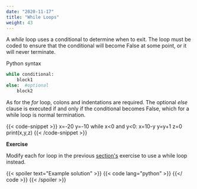 ```yaml
---
date: "2020-11-17"
title: "While Loops"
weight: 43
---
```


A _while_ loop uses a conditional to determine when to exit.  The loop must be coded to ensure that the conditional will become False at some point, or it will never terminate.

Python syntax

```python
while conditional:
    block1
else:  #optional
    block2
```

As for the _for_ loop, colons and indentations are required.  The optional _else_ clause is executed if and only if the conditional becomes False, which for a while loop is normal termination.

{{< code-snippet >}}
x=-20
y=-10
while x<0 and y<0:
    x=10-y
    y=y+1
    z=0
print(x,y,z)
{{< /code-snippet >}}

**Exercise**

Modify each for loop in the previous [section's](for_loops) exercise to use a while loop instead.

{{< spoiler text="Example solution" >}}
{{< code lang="python" >}}
    [](/content/courses/python-introduction/exercises/sum_to_N_while.py)
{{</ code >}}
{{< /spoiler >}}

